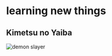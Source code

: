 # learning new things

## Kimetsu no Yaiba
![demon slayer](https://th.bing.com/th/id/R.e487632853cfd404b127a7cce18c96b4?rik=V%2btSpCVO%2bI28DQ&riu=http%3a%2f%2fwww.nawpic.com%2fmedia%2f2020%2fdemon-slayer-desktop-nawpic-8-e1621888085708.jpg&ehk=PipgtU6w2ychoCZrN8uXLixcC7VXL3TNeb%2f3mj8rzDQ%3d&risl=&pid=ImgRaw&r=0)
